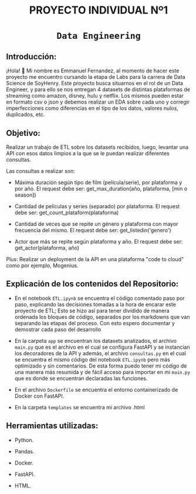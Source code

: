 # <h1 align=center> **PROYECTO INDIVIDUAL Nº1** </h1>

# <h1 align=center>**`Data Engineering`**</h1>

## Introducción:

¡Hola! 👋 Mi nombre es Emmanuel Fernandez, al momento de hacer este proyecto me encuentro cursando la etapa de Labs para la carrera de Data Science de SoyHenry. Este proyecto busca situarnos en el rol de un Data Engineer, y para ello se nos entregan 4 datasets de distintas plataformas de streaming como amazon, disney, hulu y netflix. Los mismos pueden estar en formato csv o json y debemos realizar un EDA sobre cada uno y corregir imperfecciones como diferencias en el tipo de los datos, valores nulos, duplicados, etc.

## Objetivo: 

Realizar un trabajo de ETL sobre los datasets recibidos, luego, levantar una API con esos datos limpios a la que se le puedan realizar diferentes consultas.

Las consultas a realizar son:

+ Máxima duración según tipo de film (película/serie), por plataforma y por año.
    El request debe ser: get_max_duration(año, plataforma, [min o season])

+ Cantidad de películas y series (separado) por plataforma.
    El request debe ser: get_count_plataform(plataforma)  
  
+ Cantidad de veces que se repite un género y plataforma con mayor frecuencia del mismo.
    El request debe ser: get_listedin('genero')  

+ Actor que más se repite según plataforma y año.
    El request debe ser: get_actor(plataforma, año)

Plus: Realizar un deployment de la API en una plataforma "code to cloud" como por ejemplo, Mogenius.

## Explicación de los contenidos del Repositorio:

+ En el notebook `ETL.ipynb` se encuentra el código comentado paso por paso, explicando las decisiones tomadas a la hora de encarar este proyecto de ETL;
    Esto se hizo así para tener dividido de manera ordenada los bloques de código, separados por los markdowns que van separando las etapas del proceso.
    Con esto espero documentar y demostrar cada paso del desarrollo

+ En la carpeta `app` se encuentran los datasets analizados, el archivo `main.py` que es el archivo en el cual se configura FastAPI y se instancian los decoradores de la API y además, el archivo `consultas.py` en el cual se encuentra el mismo código del notebook `ETL.ipynb` pero más optimizado y sin comentarios. De esta forma puedo tener mi código de una manera más resumida y de fácil acceso para importar en mi `main.py` que es donde se encuentran declaradas las funciones.

+ En el archivo `Dockerfile` se encuentra el entorno containerizado de Docker con FastAPI.

+ En la carpeta `templates` se encuentra mi archivo .html 

## Herramientas utilizadas:

+ Python.

+ Pandas.

+ Docker.

+ FastAPI.

+ HTML.
